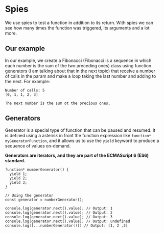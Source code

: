 # Spies
We use spies to test a function in addition to its return. With spies we can see how many times the function was triggered, its arguments and a lot more. 

## Our example
In our example, we create a Fibonacci (Fibonacci is a sequence in which each number is the sum of the two preceding ones) class using function generators (I am talking about that in the next topic) that receive a number of calls in the param and make a loop taking the last number and adding to the next. For example:

```
Number of calls: 5
[0, 1, 1, 2, 3]

The next number is the sum ot the precious ones.
```

## Generators
Generator is a special type of function that can be paused and resumed. It is defined using a asterisk in front the function expression like `function* myGeneratorFunction`, and it allows us to use the `yield` keyword to produce a sequence of values on-demand.

**Generators are iterators, and they are part of the ECMAScript 6 (ES6) standard.**

```
function* numberGenerator() {
  yield 1;
  yield 2;
  yield 3;
}

// Using the generator
const generator = numberGenerator();

console.log(generator.next().value); // Output: 1
console.log(generator.next().value); // Output: 2
console.log(generator.next().value); // Output: 3
console.log(generator.next().value); // Output: undefined
console.log([...numberGenerator()]) // Output: [1, 2 ,3]

```